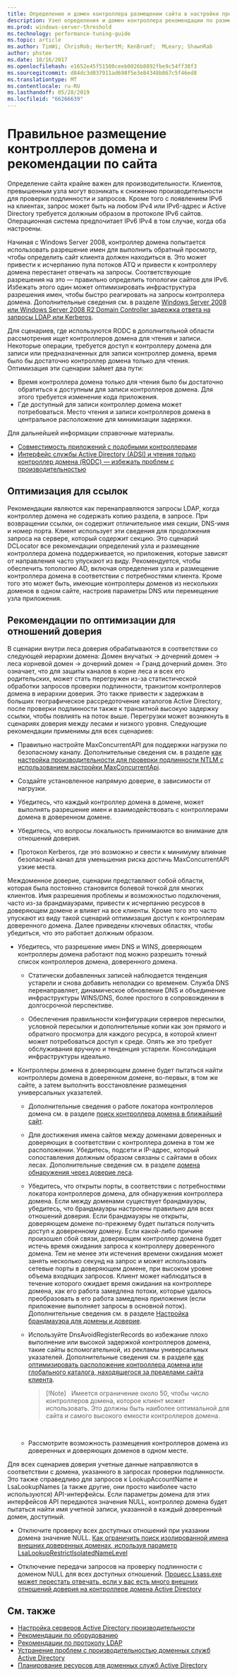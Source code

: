 ```yaml
---
title: Определение и домен контроллера размещении сайта в настройке производительности ADDS
description: Узел определения и домен контроллера рекомендации по размещению в настройке производительности Active Directory.
ms.prod: windows-server-threshold
ms.technology: performance-tuning-guide
ms.topic: article
ms.author: TimWi; ChrisRob; HerbertM; KenBrumf;  MLeary; ShawnRab
author: phstee
ms.date: 10/16/2017
ms.openlocfilehash: e1652e45f51500ceeb0026b8892fbe9c54ff38f3
ms.sourcegitcommit: d84dc3d037911ad698f5e3e84348b867c5f46ed8
ms.translationtype: MT
ms.contentlocale: ru-RU
ms.lasthandoff: 05/28/2019
ms.locfileid: "66266639"
---
```

# <a name="proper-placement-of-domain-controllers-and-site-considerations"></a>Правильное размещение контроллеров домена и рекомендации по сайта

Определение сайта крайне важен для производительности. Клиентов, превышенным узла могут возникать к снижению производительности для проверки подлинности и запросов. Кроме того с появлением IPv6 на клиентах, запрос может быть на любом IPv4 или IPv6-адрес и Active Directory требуется должным образом в протоколе IPv6 сайтов. Операционная система предпочитает IPv6 IPv4 в том случае, когда оба настроены.

Начиная с Windows Server 2008, контроллер домена попытается использовать разрешение имен для выполнить обратный просмотр, чтобы определить сайт клиента должен находиться в. Это может привести к исчерпанию пула потоков ATQ и привести к контроллеру домена перестанет отвечать на запросы. Соответствующие разрешения на это — правильно определить топологии сайтов для IPv6. Избежать этого один может оптимизировать инфраструктура разрешения имен, чтобы быстро реагировать на запросы контроллера домена. Дополнительные сведения см. в разделе [Windows Server 2008 или Windows Server 2008 R2 Domain Controller задержка ответа на запросы LDAP или Kerberos](https://support.microsoft.com/kb/2668820).

Для сценариев, где используются RODC в дополнительной области рассмотрения ищет контроллеров домена для чтения и записи.  Некоторые операции, требуется доступ к контроллеру домена для записи или предназначенных для записи контроллер домена, время было бы достаточно контроллер домена только для чтения.  Оптимизация эти сценарии займет два пути:
-   Время контроллера домена только для чтения было бы достаточно обратиться к доступным для записи контроллеров домена.  Для этого требуется изменение кода приложения.
-   Где доступный для записи контроллер домена может потребоваться.  Место чтения и записи контроллеров домена в центральное расположение для минимизации задержки.

Для дальнейшей информации справочные материалы.
-   [Совместимость приложений с подобными контроллерами](https://technet.microsoft.com/library/cc772597.aspx)
-   [Интерфейс службы Active Directory (ADSI) и чтения только контроллер домена (RODC) — избежать проблем с производительностью](https://blogs.technet.microsoft.com/fieldcoding/2012/06/24/active-directory-service-interface-adsi-and-the-read-only-domain-controller-rodc-avoiding-performance-issues/)

## <a name="optimize-for-referrals"></a>Оптимизация для ссылок

Рекомендации являются как перенаправляются запросы LDAP, когда контроллер домена не содержать копию раздела, в запросе. При возвращении ссылки, он содержит отличительное имя секции, DNS-имя и номер порта. Клиент использует эти сведения для продолжения запроса на сервере, который содержит секцию. Это сценарий DCLocator все рекомендации определений узла и размещение контроллера домена поддерживается, но приложения, которые зависят от направления часто упускают из виду. Рекомендуется, чтобы обеспечить топологию AD, включая определения узла и размещение контроллера домена в соответствии с потребностями клиента. Кроме того это может быть, имеющие контроллеры доменов из нескольких доменов в одном сайте, настроив параметры DNS или перемещение узла приложения.

## <a name="optimization-considerations-for-trusts"></a>Рекомендации по оптимизации для отношений доверия

В сценарии внутри леса доверия обрабатываются в соответствии со следующей иерархии домена: Домен внучатых -&gt; дочерний домен -&gt; леса корневой домен -&gt; дочерний домен -&gt; Гранд дочерний домен. Это означает, что для защиты каналов в корне леса и всех его родительских, может стать перегружен из-за статистической обработки запросов проверки подлинности, транзитом контроллеров домена в иерархии доверия. Это также привести к задержкам в больших географическое рассредоточение каталогов Active Directory, после проверки подлинности также к транзитной высокую задержку ссылки, чтобы повлиять на поток выше. Перегрузки может возникнуть в сценариях доверия между лесами и низкого уровня. Следующие рекомендации применимы для всех сценариев:

-   Правильно настройте MaxConcurrentAPI для поддержки нагрузки по безопасному каналу. Дополнительные сведения см. в разделе [как настройка производительности для проверки подлинности NTLM с использованием настройки MaxConcurrentApi](https://support.microsoft.com/kb/2688798/EN-US).

-   Создайте установленное напрямую доверие, в зависимости от нагрузки.

-   Убедитесь, что каждый контроллер домена в домене, может выполнять разрешение имен и взаимодействовать с контроллерами домена в доверенном домене.

-   Убедитесь, что вопросы локальность принимаются во внимание для отношений доверия.

-   Протокол Kerberos, где это возможно и свести к минимуму влияние безопасный канал для уменьшения риска достичь MaxConcurrentAPI узкие места.

Междоменное доверие, сценарии представляют собой области, которая была постоянно становится болевой точкой для многих клиентов. Имя разрешения проблемы и возможностью подключения, часто из-за брандмауэрами, привести к исчерпанию ресурсов в доверяющем домене и влияет на все клиенты. Кроме того это часто упускают из виду такой сценарий оптимизация доступ к контроллерам доверенного домена. Далее приведены ключевых областях, чтобы убедиться, что это работает должным образом.

-   Убедитесь, что разрешение имен DNS и WINS, доверяющем контроллеры домена работают под можно разрешить точный список контроллеров домена, доверенного домена.

    -   Статически добавленных записей наблюдается тенденция устарели и снова добавить неполадки со временем. Служба DNS перенаправляет, динамическое обновление DNS и объединение инфраструктуры WINS/DNS, более простого в сопровождении в долгосрочной перспективе.

    -   Обеспечения правильности конфигурации серверов пересылки, условной пересылки и дополнительные копии как зон прямого и обратного просмотра для каждого ресурса, в которой клиент может потребоваться доступ к среде. Опять же это требует обслуживания вручную и тенденция устарели. Консолидация инфраструктуры идеально.

-   Контроллеры домена в доверяющем домене будет пытаться найти контроллеры домена в доверенном домене, во-первых, в том же сайте, а затем выполнить восстановление размещения универсальных указателей.

    -   Дополнительные сведения о работе локатора контроллеров домена см. в разделе [поиск контроллера домена в ближайший сайт](https://technet.microsoft.com/library/cc978016.aspx).

    -   Для достижения имена сайтов между доменами доверенных и доверяющих в соответствии с контроллера домена в том же расположении. Убедитесь, подсети и IP-адрес, который сопоставления должным образом связаны с сайтами в обоих лесах. Дополнительные сведения см. в разделе [домена обнаружения через доверие леса](http://blogs.technet.com/b/askds/archive/2008/09/24/domain-locator-across-a-forest-trust.aspx).

    -   Убедитесь, что открыты порты, в соответствии с потребностями локатора контроллеров домена, для обнаружения контроллера домена. Если между доменами существует брандмауэры, убедитесь, что брандмауэры настроены правильно для всех отношений доверия. Если брандмауэры не открыты, доверяющем домене по-прежнему будет пытаться получить доступ к доверенному домену. Если какой-либо причине произошел сбой связи, доверяющем контроллер домена будет истечь время ожидания запроса к контроллеру доверенного домена. Тем не менее эти истечения времени ожидания может занять несколько секунд на запрос и может использовать сетевые порты в доверяющем домене, при высоком уровне объема входящих запросов. Клиент может наблюдаться в течение которого ожидает время ожидания на контроллере домена, как его работа замедлена потоки, которые удалось преобразовать в его работа замедлена приложения (если приложение выполняет запросы в основной поток). Дополнительные сведения см. в разделе [Настройка брандмауэра для домены и доверие](https://support.microsoft.com/kb/179442).

    -   Используйте DnsAvoidRegisterRecords во избежание плохо выполнение или высокой задержкой контроллеров домена, такие сайты вспомогательной, из рекламы универсальных указателей. Дополнительные сведения см. в разделе [как оптимизировать расположение контроллера домена или глобального каталога, находящегося за пределами сайта клиента](https://support.microsoft.com/kb/306602).

        > [!Note]   Имеется ограничение около 50, чтобы число контроллеров домена, которое клиент может использовать. Это должны быть наиболее оптимальной для сайта и самого высокого емкости контроллеров домена.

         

    -   Рассмотрите возможность размещения контроллеров домена из доверенных и доверяющих доменов в одном месте.

Для всех сценариев доверия учетные данные направляются в соответствии с домена, указанного в запросах проверки подлинности. Это также справедливо для запросов к LookupAccountName и LsaLookupNames (а также другие, они просто наиболее часто используются) API-интерфейсы. Если параметры домена для этих интерфейсов API передаются значения NULL, контроллер домена будет пытаться найти имя учетной записи, указанной в каждый доверенный домен, доступный.

-   Отключите проверку всех доступных отношений при указании домена значение NULL. [Как ограничить поиск изолированной имена внешних доверенных доменах, используя параметр LsaLookupRestrictIsolatedNameLevel](https://support.microsoft.com/kb/818024)

-   Отключение передачи запросов на проверку подлинности с доменом NULL для всех доступных отношений. [Процесс Lsass.exe может перестать отвечать, если у вас есть много внешних отношений доверия на контроллере домена Active Directory](https://support.microsoft.com/kb/923241/EN-US)

## <a name="see-also"></a>См. также
- [Настройка серверов Active Directory производительности](index.md)
- [Рекомендации по оборудованию](hardware-considerations.md)
- [Рекомендации по протоколу LDAP](ldap-considerations.md)
- [Устранение проблем с производительностью доменных служб Active Directory](troubleshoot.md) 
- [Планирование ресурсов для доменных служб Active Directory](https://go.microsoft.com/fwlink/?LinkId=324566)